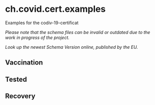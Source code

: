# ch.covid.cert.examples
Examples for the codiv-19-certificat

*Please note that the schema files can be invalid or outdated due to the work in progress of the project.*

*Look up the newest Schema Version online, published by the EU.*

## Vaccination

## Tested

## Recovery
